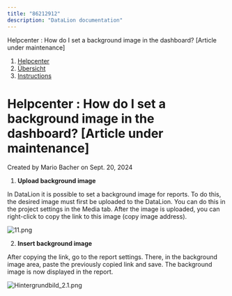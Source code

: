 ```yaml
---
title: "86212912"
description: "DataLion documentation"
---
```


Helpcenter : How do I set a background image in the dashboard? \[Article under maintenance\]  

1.  [Helpcenter](index.html)
2.  [Übersicht](2982609.html)
3.  [Instructions](Instructions_85524497.html)

# Helpcenter : How do I set a background image in the dashboard? \[Article under maintenance\]

Created by Mario Bacher on Sept. 20, 2024

1.  **Upload background image**
    

In DataLion it is possible to set a background image for reports. To do this, the desired image must first be uploaded to the DataLion. You can do this in the project settings in the Media tab. After the image is uploaded, you can right-click to copy the link to this image (copy image address).

![11.png](/img/86049151.png?width=243)

2.  **Insert background image**
    

After copying the link, go to the report settings. There, in the background image area, paste the previously copied link and save. The background image is now displayed in the report.

![Hintergrundbild_2.1.png](/img/86049158.png?width=760)
